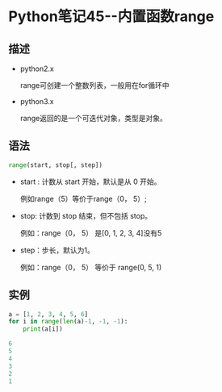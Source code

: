 # Python笔记45--内置函数range

## 描述

* python2.x

  range可创建一个整数列表，一般用在for循环中

+ python3.x

  range返回的是一个可迭代对象，类型是对象。

## 语法

```python
range(start, stop[, step])
```

+ start : 计数从 start 开始，默认是从 0 开始。

  例如range（5）等价于range（0， 5）;

- stop: 计数到 stop 结束，但不包括 stop。

  例如：range（0， 5） 是[0, 1, 2, 3, 4]没有5

- step：步长，默认为1。

  例如：range（0， 5） 等价于 range(0, 5, 1)

## 实例

```python
a = [1, 2, 3, 4, 5, 6]
for i in range(len(a)-1, -1, -1):
    print(a[i])
```

```python
6
5
4
3
2
1
```

